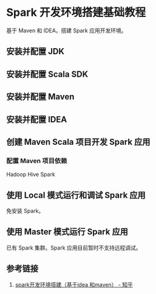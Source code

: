 # Spark 开发环境搭建基础教程

基于 Maven 和 IDEA，搭建 Spark 应用开发环境。

## 安装并配置 JDK


## 安装并配置 Scala SDK


## 安装并配置 Maven


## 安装并配置 IDEA


## 创建 Maven Scala 项目开发 Spark 应用


### 配置 Maven 项目依赖

Hadoop
Hive
Spark

## 使用 Local 模式运行和调试 Spark 应用

免安装 Spark。

## 使用 Master 模式运行 Spark 应用

已有 Spark 集群。Spark 应用目前暂时不支持远程调试。

## 参考链接
1. [spark开发环境搭建（基于idea 和maven） - 知乎](https://zhuanlan.zhihu.com/p/55450219)